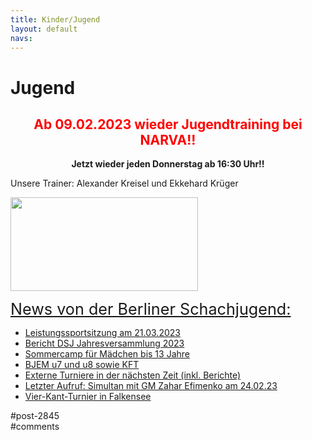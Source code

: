 ```yaml
---
title: Kinder/Jugend 
layout: default
navs:
---
```

<div class="post-2845 page type-page status-publish hentry" id="post-2845">
<h1 class="entry-title">Jugend</h1>
<div class="entry-content">
<h2 style="text-align: center;"><strong><span style="color: #ff0000;">Ab 09.02.2023 wieder </span></strong><strong><span style="color: #ff0000;">Jugendtraining </span></strong><strong><span style="color: #ff0000;">bei NARVA!!<br/>
</span></strong></h2>
<p style="text-align: center;"><strong>Jetzt wieder jeden Donnerstag ab 16:30 Uhr!!<br/>
</strong></p>
<p>Unsere Trainer: Alexander Kreisel und Ekkehard Krüger</p>
<p><a href="https://www.narva-schach.de/wordpress/wp-content/uploads/2018/03/0002farbe.jpg"><img alt="" class="size-medium wp-image-3899 aligncenter" decoding="async" height="150" sizes="(max-width: 300px) 100vw, 300px" src="https://www.narva-schach.de/wordpress/wp-content/uploads/2018/03/0002farbe-300x150.jpg" srcset="https://www.narva-schach.de/wordpress/wp-content/uploads/2018/03/0002farbe-300x150.jpg 300w, https://www.narva-schach.de/wordpress/wp-content/uploads/2018/03/0002farbe-768x384.jpg 768w, https://www.narva-schach.de/wordpress/wp-content/uploads/2018/03/0002farbe-1024x512.jpg 1024w, https://www.narva-schach.de/wordpress/wp-content/uploads/2018/03/0002farbe.jpg 1184w" width="300"/></a></p>
<p><span style="text-decoration-line: underline; font-size: 1.8em;">News von der Berliner Schachjugend:</span></p>
<ul><!--via SimplePie with RSSImport--><li><a href="http://www.schachjugend-in-berlin.de/leistungssportsitzung-am-21-03-2023/" title="Leistungssportsitzung am 21.03.2023">Leistungssportsitzung am 21.03.2023</a></li><li><a href="http://www.schachjugend-in-berlin.de/28312-2/" title="Bericht DSJ Jahresversammlung 2023">Bericht DSJ Jahresversammlung 2023</a></li><li><a href="http://www.schachjugend-in-berlin.de/somercamp-fuer-maedchen-bis-13-jahre/" title="Sommercamp für Mädchen bis 13 Jahre">Sommercamp für Mädchen bis 13 Jahre</a></li><li><a href="http://www.schachjugend-in-berlin.de/bjem-u7-und-u8-sowie-kft/" title="BJEM u7 und u8 sowie KFT">BJEM u7 und u8 sowie KFT</a></li><li><a href="http://www.schachjugend-in-berlin.de/externe-turniere-in-der-naechsten-zeit/" title="Externe Turniere in der nächsten Zeit (inkl. Berichte)">Externe Turniere in der nächsten Zeit (inkl. Berichte)</a></li><li><a href="http://www.schachjugend-in-berlin.de/letzter-aufruf-simultan-mit-gm-zahar-efimenko-am-24-02-23/" title="Letzter Aufruf: Simultan mit GM Zahar Efimenko am 24.02.23">Letzter Aufruf: Simultan mit GM Zahar Efimenko am 24.02.23</a></li><li><a href="http://www.schachjugend-in-berlin.de/vier-kant-turnier-in-falkensee/" title="Vier-Kant-Turnier in Falkensee">Vier-Kant-Turnier in Falkensee</a></li></ul>
</div><!-- .entry-content -->
</div> #post-2845 
<div id="comments">
</div> #comments 
